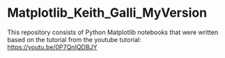# Matplotlib_Keith_Galli_MyVersion
This repository consists of Python Matplotlib notebooks that were written based on the tutorial from the youtube tutorial: https://youtu.be/0P7QnIQDBJY
